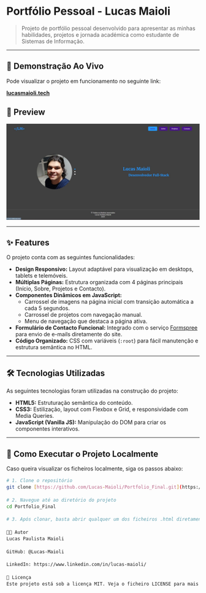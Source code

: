 # Portfólio Pessoal - Lucas Maioli

> Projeto de portfólio pessoal desenvolvido para apresentar as minhas habilidades, projetos e jornada académica como estudante de Sistemas de Informação.

---

## 🚀 Demonstração Ao Vivo

Pode visualizar o projeto em funcionamento no seguinte link:

[**lucasmaioli.tech**](https://)

## 📸 Preview

![Preview da Página Inicial do Portfólio](assets/preview.jpeg)

---

## ✨ Features

O projeto conta com as seguintes funcionalidades:

* **Design Responsivo:** Layout adaptável para visualização em desktops, tablets e telemóveis.
* **Múltiplas Páginas:** Estrutura organizada com 4 páginas principais (Início, Sobre, Projetos e Contacto).
* **Componentes Dinâmicos em JavaScript:**
    * Carrossel de imagens na página inicial com transição automática a cada 5 segundos.
    * Carrossel de projetos com navegação manual.
    * Menu de navegação que destaca a página ativa.
* **Formulário de Contacto Funcional:** Integrado com o serviço [Formspree](https://formspree.io/) para envio de e-mails diretamente do site.
* **Código Organizado:** CSS com variáveis (`:root`) para fácil manutenção e estrutura semântica no HTML.

---

## 🛠️ Tecnologias Utilizadas

As seguintes tecnologias foram utilizadas na construção do projeto:

* **HTML5:** Estruturação semântica do conteúdo.
* **CSS3:** Estilização, layout com Flexbox e Grid, e responsividade com Media Queries.
* **JavaScript (Vanilla JS):** Manipulação do DOM para criar os componentes interativos.

---

## 📂 Como Executar o Projeto Localmente

Caso queira visualizar os ficheiros localmente, siga os passos abaixo:

```bash
# 1. Clone o repositório
git clone [https://github.com/Lucas-Maioli/Portfolio_Final.git](https://github.com/Lucas-Maioli/Portfolio_Final.git)

# 2. Navegue até ao diretório do projeto
cd Portfolio_Final

# 3. Após clonar, basta abrir qualquer um dos ficheiros .html diretamente no seu navegador. Para uma melhor experiência, recomenda-se o uso da extensão "Live Server" no Visual Studio Code.

👨‍💻 Autor
Lucas Paulista Maioli

GitHub: @Lucas-Maioli

LinkedIn: https://www.linkedin.com/in/lucas-maioli/

📄 Licença
Este projeto está sob a licença MIT. Veja o ficheiro LICENSE para mais detalhes.